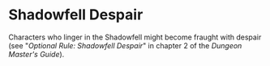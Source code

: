 # Shadowfell Despair

Characters who linger in the Shadowfell might become fraught with despair (see "*Optional Rule: Shadowfell Despair*" in chapter 2 of the *Dungeon Master's Guide*).